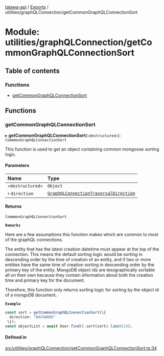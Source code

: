 [talawa-api](../README.md) / [Exports](../modules.md) / utilities/graphQLConnection/getCommonGraphQLConnectionSort

# Module: utilities/graphQLConnection/getCommonGraphQLConnectionSort

## Table of contents

### Functions

- [getCommonGraphQLConnectionSort](utilities_graphQLConnection_getCommonGraphQLConnectionSort.md#getcommongraphqlconnectionsort)

## Functions

### getCommonGraphQLConnectionSort

▸ **getCommonGraphQLConnectionSort**(`«destructured»`): `CommmonGraphQLConnectionSort`

This function is used to get an object containing common mongoose sorting logic.

#### Parameters

| Name | Type |
| :------ | :------ |
| `«destructured»` | `Object` |
| › `direction` | [`GraphQLConnectionTraversalDirection`](utilities_graphQLConnection.md#graphqlconnectiontraversaldirection) |

#### Returns

`CommmonGraphQLConnectionSort`

**`Remarks`**

Here are a few assumptions this function makes which are common to most of the
graphQL connections.

The entity that has the latest creation datetime must appear at the top of the connection. This
means the default sorting logic would be sorting in descending order by the time of creation of
an entity, and if two or more entities have the same time of creation sorting in descending order
by the primary key of the entity. MongoDB object ids are lexographically sortable all on their own
because they contain information about both the creation time and primary key for the document.

Therefore, this function only returns sorting logic for sorting by the object id of a mongoDB
document.

**`Example`**

```ts
const sort = getCommonGraphQLConnectionSort(\{
  direction: "BACKWARD"
 \});
const objectList = await User.find().sort(sort).limit(10);
```

#### Defined in

[src/utilities/graphQLConnection/getCommonGraphQLConnectionSort.ts:34](https://github.com/PalisadoesFoundation/talawa-api/blob/636e51c/src/utilities/graphQLConnection/getCommonGraphQLConnectionSort.ts#L34)
